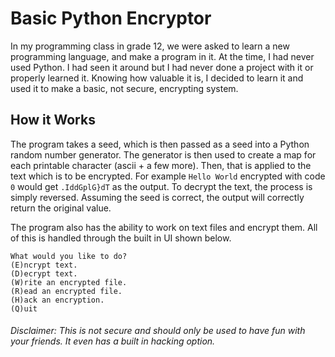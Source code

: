 # Basic Python Encryptor

In my programming class in grade 12, we were asked to learn a new programming language, and make a program in it. At the time, I had never used Python. I had seen it around but I had never done a project with it or properly learned it. Knowing how valuable it is, I decided to learn it and used it to make a basic, not secure, encrypting system.

## How it Works
The program takes a seed, which is then passed as a seed into a Python random number generator. The generator is then used to create a map for each printable character (ascii + a few more). Then, that is applied to the text which is to be encrypted.
For example `Hello World` encrypted with code `0` would get `.IddGplG}dT` as the output. To decrypt the text, the process is simply reversed. Assuming the seed is correct, the output will correctly return the original value.

The program also has the ability to work on text files and encrypt them. All of this is handled through the built in UI shown below.
```
What would you like to do?
(E)ncrypt text.
(D)ecrypt text.
(W)rite an encrypted file.
(R)ead an encrypted file.
(H)ack an encryption.
(Q)uit
```

###### Disclaimer: This is not secure and should only be used to have fun with your friends. It even has a built in hacking option.

